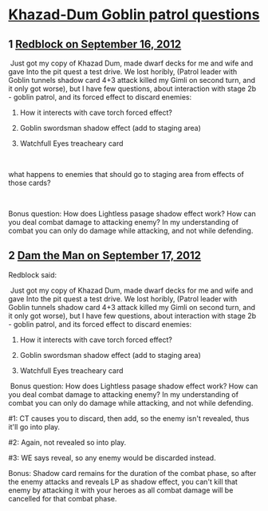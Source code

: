 # [Khazad-Dum Goblin patrol questions](https://community.fantasyflightgames.com/topic/71122-khazad-dum-goblin-patrol-questions/)

## 1 [Redblock on September 16, 2012](https://community.fantasyflightgames.com/topic/71122-khazad-dum-goblin-patrol-questions/?do=findComment&comment=694633)

 Just got my copy of Khazad Dum, made dwarf decks for me and wife and gave Into the pit quest a test drive. We lost horibly, (Patrol leader with Goblin tunnels shadow card 4+3 attack killed my Gimli on second turn, and it only got worse), but I have few questions, about interaction with stage 2b - goblin patrol, and its forced effect to discard enemies:

1. How it interects with cave torch forced effect?

2. Goblin swordsman shadow effect (add to staging area)

3. Watchfull Eyes treacheary card 

 

what happens to enemies that should go to staging area from effects of those cards?

 

Bonus question: How does Lightless pasage shadow effect work? How can you deal combat damage to attacking enemy? In my understanding of combat you can only do damage while attacking, and not while defending.

## 2 [Dam the Man on September 17, 2012](https://community.fantasyflightgames.com/topic/71122-khazad-dum-goblin-patrol-questions/?do=findComment&comment=695039)

Redblock said:

 Just got my copy of Khazad Dum, made dwarf decks for me and wife and gave Into the pit quest a test drive. We lost horibly, (Patrol leader with Goblin tunnels shadow card 4+3 attack killed my Gimli on second turn, and it only got worse), but I have few questions, about interaction with stage 2b - goblin patrol, and its forced effect to discard enemies:

1. How it interects with cave torch forced effect?

2. Goblin swordsman shadow effect (add to staging area)

3. Watchfull Eyes treacheary card 

 Bonus question: How does Lightless pasage shadow effect work? How can you deal combat damage to attacking enemy? In my understanding of combat you can only do damage while attacking, and not while defending.



#1: CT causes you to discard, then add, so the enemy isn't revealed, thus it'll go into play.

#2: Again, not revealed so into play.

#3: WE says reveal, so any enemy would be discarded instead.

Bonus: Shadow card remains for the duration of the combat phase, so after the enemy attacks and reveals LP as shadow effect, you can't kill that enemy by attacking it with your heroes as all combat damage will be cancelled for that combat phase.

